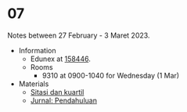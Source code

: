 # 07
Notes between 27 February - 3 Maret 2023.

- Information
  + Edunex at [158446](https://edunex.itb.ac.id/courses/47403/preview/158446).
  + Rooms
    - 9310 at 0900-1040 for Wednesday (1 Mar)
- Materials
  + [Sitasi dan kuartil](https://doi.org/10.5281/zenodo.7082128)
  + [Jurnal: Pendahuluan](https://doi.org/10.5281/zenodo.7103264)
